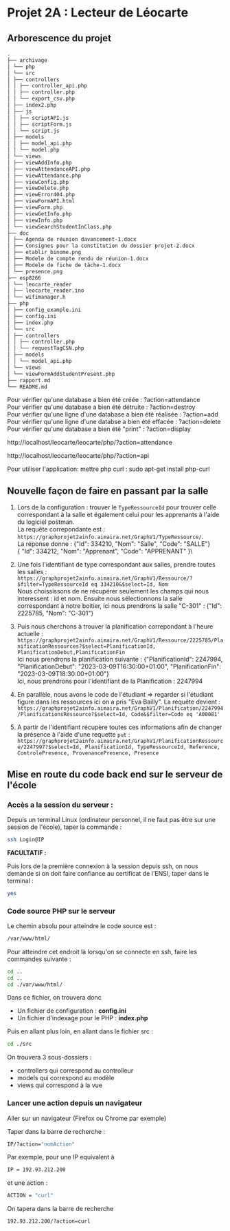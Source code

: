 # Projet 2A : Lecteur de Léocarte

## Arborescence du projet

```bash
.
├── archivage
│ └── php
│ └── src
│ ├── controllers
│ │ ├── controller_api.php
│ │ ├── controller.php
│ │ └── export_csv.php
│ ├── index2.php
│ ├── js
│ │ ├── scriptAPI.js
│ │ ├── scriptForm.js
│ │ └── script.js
│ ├── models
│ │ ├── model_api.php
│ │ └── model.php
│ └── views
│ ├── viewAddInfo.php
│ ├── viewAttendanceAPI.php
│ ├── viewAttendance.php
│ ├── viewConfig.php
│ ├── viewDelete.php
│ ├── viewError404.php
│ ├── viewFormAPI.html
│ ├── viewForm.php
│ ├── viewGetInfo.php
│ ├── viewInfo.php
│ └── viewSearchStudentInClass.php
├── doc
│ ├── Agenda de réunion davancement-1.docx
│ ├── Consignes pour la constitution du dossier projet-2.docx
│ ├── etablir_binome.png
│ ├── Modele de compte rendu de réunion-1.docx
│ ├── Modele de fiche de tâche-1.docx
│ └── presence.png
├── esp8266
│ └── leocarte_reader
│ ├── leocarte_reader.ino
│ └── wifimanager.h
├── php
│ ├── config_example.ini
│ ├── config.ini
│ ├── index.php
│ └── src
│ ├── controllers
│ │ ├── controller.php
│ │ └── requestTagCSN.php
│ ├── models
│ │ └── model_api.php
│ └── views
│ └── viewFormAddStudentPresent.php
├── rapport.md
└── README.md
```

Pour vérifier qu'une database a bien été créée : ?action=attendance  
Pour vérifier qu'une database a bien été détruite : ?action=destroy  
Pour vérifier qu'une ligne d'une database a bien été réalisée : ?action=add  
Pour vérifier qu'une ligne d'une databse a bien été effacée : ?action=delete  
Pour vérifier qu'une database a bien été "print" : ?action=display

http://localhost/leocarte/leocarte/php/?action=attendance

http://localhost/leocarte/leocarte/php/?action=api

Pour utiliser l'application: mettre php curl : sudo apt-get install php-curl

## Nouvelle façon de faire en passant par la salle

1. Lors de la configuration : trouver le `TypeRessourceId` pour trouver celle correspondant à la salle et également celui pour les apprenants à l'aide du logiciel postman.\
   La requête correpondante est : `https://graphprojet2ainfo.aimaira.net/GraphV1/TypeRessource/`. \
   La réponse donne : {"Id": 334210,
   "Nom": "Salle",
   "Code": "SALLE"}\
    {
   "Id": 334212,
   "Nom": "Apprenant",
   "Code": "APPRENANT"
   }\

2. Une fois l'identifiant de type correspondant aux salles, prendre toutes les salles : `https://graphprojet2ainfo.aimaira.net/GraphV1/Ressource/?$filter=TypeRessourceId eq 334210&$select=Id, Nom`\
   Nous choississons de ne récupérer seulement les champs qui nous interessent : id et nom.
   Ensuite nous sélectionnons la salle correspondant à notre boitier, ici nous prendrons la salle "C-301" : {"Id": 2225785, "Nom": "C-301"}

3. Puis nous cherchons à trouver la planification correpondant à l'heure actuelle : `https://graphprojet2ainfo.aimaira.net/GraphV1/Ressource/2225785/PlanificationRessources?$select=PlanificationId, PlanificationDebut,PlanificationFin`\
   Ici nous prendrons la planification suivante : {"PlanificationId": 2247994,
   "PlanificationDebut": "2023-03-09T16:30:00+01:00",
   "PlanificationFin": "2023-03-09T18:30:00+01:00"}\
   Ici, nous prendrons pour l'identifiant de la Planification : 2247994

4. En parallèle, nous avons le code de l'étudiant => regarder si l'étudiant figure dans les ressources ici on a pris "Eva Bailly". La requête devient : `https://graphprojet2ainfo.aimaira.net/GraphV1/Planification/2247994/PlanificationsRessource?$select=Id, Code&$filter=Code eq 'A00081'`

5. A partir de l'identifiant récupère toutes ces informations afin de changer la présence à l'aide d'une requette `put` :
   `https://graphprojet2ainfo.aimaira.net/GraphV1/PlanificationRessource/2247997?$select=Id, PlanificationId, TypeRessourceId, Reference, ControlePresence, ProvenancePresence, Presence`

## Mise en route du code back end sur le serveur de l'école

### Accès a la session du serveur :

Depuis un terminal Linux (ordinateur personnel, il ne faut pas être sur une session de l'école), taper la commande :

```bash
ssh Login@IP
```

**FACULTATIF :**

Puis lors de la première connexion à la session depuis ssh, on nous demande si on doit faire confiance au certificat de l'ENSI, taper dans le terminal :

```bash
yes
```

### Code source PHP sur le serveur

Le chemin absolu pour atteindre le code source est :

```bash
/var/www/html/
```

Pour atteindre cet endroit là lorsqu'on se connecte en ssh, faire les commandes suivante :

```bash
cd ..
cd ..
cd ./var/www/html/
```

Dans ce fichier, on trouvera donc

- Un fichier de configuration : **config.ini**
- Un fichier d'indexage pour le PHP : **index.php**

Puis en allant plus loin, en allant dans le fichier src :

```bash
cd ./src
```

On trouvera 3 sous-dossiers :

- controllers qui correspond au controlleur
- models qui correspond au modèle
- views qui correspond à la vue

### Lancer une action depuis un navigateur

Aller sur un navigateur (Firefox ou Chrome par exemple)

Taper dans la barre de recherche :

```bash
IP/?action="nomAction"
```

Par exemple, pour une IP equivalent à

```bash
IP = 192.93.212.200
```

et une action :

```bash
ACTION = "curl"
```

On tapera dans la barre de recherche

```bash
192.93.212.200/?action=curl
```
